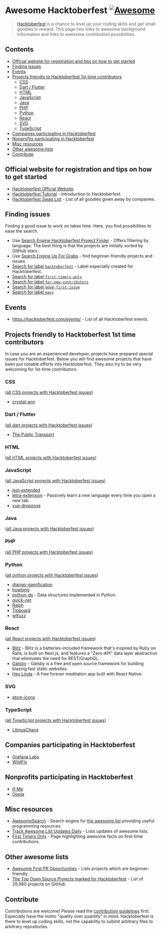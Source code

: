# Awesome Hacktoberfest [![Awesome](https://awesome.re/badge.svg)](https://github.com/sindresorhus/awesome)

> [Hacktoberfest](https://hacktoberfest.com/) is a chance to level up your coding skills and get small goodies in reward.
> This page lists links to awesome background information and links to awesome contribution possibilities.

## Contents

- [Official website for registration and tips on how to get started](#official-website-for-registration-and-tips-on-how-to-get-started)
- [Finding issues](#finding-issues)
- [Events](#events)
- [Projects friendly to Hacktoberfest 1st time contributors](#projects-friendly-to-hacktoberfest-1st-time-contributors)
  - [CSS](#css)
  - [Dart / Flutter](#dart--flutter)
  - [HTML](#html)
  - [JavaScript](#javascript)
  - [Java](#java)
  - [PHP](#php)
  - [Python](#python)
  - [React](#react)
  - [SVG](#svg)
  - [TypeScript](#typescript)
- [Companies participating in Hacktoberfest](#companies-participating-in-hacktoberfest)
- [Nonprofits participating in Hacktoberfest](#nonprofits-participating-in-hacktoberfest)
- [Misc resources](#misc-resources)
- [Other awesome lists](#other-awesome-lists)
- [Contribute](#contribute)

## Official website for registration and tips on how to get started

- [Hacktoberfest Official Website](https://hacktoberfest.digitalocean.com/)
- [Hacktoberfest Tutorial](https://www.youtube.com/watch?v=mll-akn8Gqs) - Introduction to Hacktoberfest.
- [Hacktoberfest Swag List](https://hacktoberfestswaglist.com/) - List of all goodies given away by companies.

## Finding issues

Finding a good issue to work on takes time.
Here, you find possibilities to ease the search.

- Use [Search Engine Hacktoberfest Project Finder](https://hacktoberfest-projects.vercel.app/) - Offers filtering by language. The best thing is that the projects are initially sorted by GitHub stars.
- Use [Search Engine Up For Grabs](https://up-for-grabs.net/#/) - find beginner-friendly projects and issues
- [Search for label `hacktoberfest`](https://github.com/search?q=label%3Ahacktoberfest+state%3Aopen+type%3Aissue) - Label especially created for Hacktoberfest.
- [Search for label `first-timers-only`](https://github.com/search?q=label%3Afirst-timers-only+state%3Aopen+type%3Aissue)
- [Search for label `for-new-contributors`](https://github.com/search?q=label%3Afor-new-contributors+state%3Aopen+type%3Aissue)
- [Search for label `good-first-issue`](https://github.com/search?q=label%3Agood-first-issue+state%3Aopen+type%3Aissue)
- [Search for label `easy`](https://github.com/search?q=label%3Aeasy)

## Events

- <https://hacktoberfest.com/events/> - List of all Hacktoberfest events.

## Projects friendly to Hacktoberfest 1st time contributors

In case you are an experienced developer, projects have prepared special issues for Hacktoberfest.
Below you will find awesome projects that have been put notable efforts into Hacktoberfest.
They also try to be very welcoming for 1st-time contributors.

### CSS

([all CSS projects with Hacktoberfest issues](https://github.com/search?utf8=%E2%9C%93&q=label%3Ahacktoberfest+state%3Aopen+type%3Aissue+language%3AJava&type=Issues&ref=advsearch&l=CSS))

- [crystal-ann](https://github.com/crystal-community/crystal-ann)

### Dart / Flutter

([all dart projects with Hacktoberfest issues](https://github.com/search?utf8=%E2%9C%93&q=label%3Ahacktoberfest+state%3Aopen+type%3Aissue+language%3ADart&type=Issues&ref=advsearch&l=Dart&l=))

- [The Public Transport](https://github.com/thepublictransport/thepublictransport-app)

### HTML

([all HTML projects with Hacktoberfest issues](https://github.com/search?utf8=%E2%9C%93&q=label%3Ahacktoberfest+state%3Aopen+type%3Aissue+language%3AJava&type=Issues&ref=advsearch&l=HTML))

### JavaScript

([all JavaScript projects with Hacktoberfest issues](https://github.com/search?utf8=%E2%9C%93&q=label%3Ahacktoberfest+state%3Aopen+type%3Aissue+language%3AJava&type=Issues&ref=advsearch&l=JavaScript))

- [jest-extended](https://github.com/mattphillips/jest-extended)
- [letra-extension](https://github.com/jayehernandez/letra-extension) - Passively learn a new language every time you open a new tab.
- [vue-dropzone](https://github.com/rowanwins/vue-dropzone)

### Java

([all Java projects with Hacktoberfest issues](https://github.com/search?utf8=%E2%9C%93&q=label%3Ahacktoberfest+state%3Aopen+type%3Aissue+language%3AJava&type=Issues&ref=advsearch&l=Java&l=))

### PHP

([all PHP projects with Hacktoberfest issues](https://github.com/search?utf8=%E2%9C%93&q=label%3Ahacktoberfest+state%3Aopen+type%3Aissue+language%3APHP&type=Issues&ref=advsearch&l=&l=))

### Python

([all python projects with Hacktoberfest issues](https://github.com/search?utf8=%E2%9C%93&q=label%3Ahacktoberfest+state%3Aopen+type%3Aissue+language%3APython&type=Issues&ref=advsearch&l=Dart&l=))

- [django-gamification](https://github.com/mattjegan/django-gamification)
- [howlong](https://github.com/mattjegan/HowLong)
- [python-ds](https://github.com/prabhupant/python-ds) - Data structures implemented in Python.
- [quick-net](https://github.com/Zwork101/quick-net)
- [Ralph](https://github.com/allegro/ralph)
- [Tipboard](https://github.com/allegro/tipboard)
- [wtfuzz](https://github.com/mattjegan/wtfuzz)

### React

([all React projects with Hacktoberfest issues](https://github.com/search?utf8=%E2%9C%93&q=label%3Ahacktoberfest+state%3Aopen+type%3Aissue+language%3ADart&type=Issues&ref=advsearch&l=React&l=))

- [Blitz](https://github.com/blitz-js/blitz) - Blitz is a batteries-included framework that's inspired by Ruby on Rails, is built on Next.js, and features a "Zero-API" data layer abstraction that eliminates the need for REST/GraphQL.
- [Gatsby](https://github.com/gatsbyjs/gatsby) - Gatsby is a free and open source framework for building blazing fast static websites.
- [Hey Linda](https://github.com/heylinda/heylinda-app) - A free forever meditation app built with React Native.

### SVG

- [atom-icons](https://github.com/HackeSta/atom-icons)

### TypeScript

([all TypeScript projects with Hacktoberfest issues](https://github.com/search?utf8=%E2%9C%93&q=label%3Ahacktoberfest+state%3Aopen+type%3Aissue+language%3ATypescript&type=Issues&ref=advsearch&l=Typescript))

- [LitmusChaos](https://github.com/litmuschaos/litmus/issues?q=is%3Aissue+is%3Aopen+label%3AHacktoberfest)

## Companies participating in Hacktoberfest

- [Grafana Labs](https://github.com/grafana/grafana)
- [WildFly](https://www.wildfly.org/news/2024/09/23/Hacktoberfest-2024/)

## Nonprofits participating in Hacktoberfest

- [If-Me](https://github.com/ifmeorg/ifme/labels/hacktoberfest)
- [Oppia](https://github.com/oppia/oppia/labels/Hacktoberfest)

## Misc resources

- [AwesomeSearch](https://awesomelists.top/) - Search engine for [the awesome list](https://awesome.re) providing useful programming resources.
- [Track Awesome List Updates Daily](https://www.trackawesomelist.com/) - Lists updates of awesome lists.
- [First Timers Only](https://www.firsttimersonly.com/) - Page highlighting awesome facts on first-time contributions.

## Other awesome lists

- [Awesome First PR Opportunities](https://github.com/MunGell/awesome-for-beginners) - Lists projects which are beginner-friendly.
- [The Top Open Source Projects marked for Hacktoberfest](https://awesomeopensource.com/projects/hacktoberfest) - List of 29,980 projects on GitHub.

## Contribute

Contributions are welcome!
Please read the [contribution guidelines](contributing.md) first.
Especially have the motto "quality over quantity" in mind.
Hacktoberfest is there to level up coding skills, not the capability to submit arbitrary files to arbitrary repositories.
